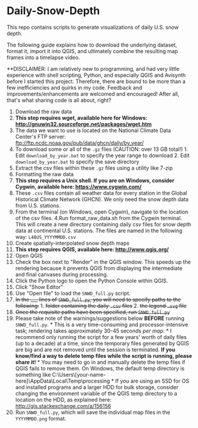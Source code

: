 # Daily-Snow-Depth
This repo contains scripts to generate visualizations of daily U.S. snow depth.

The following guide explains how to download the underlying dataset, format it, import it into QGIS, and ultimately combine the resulting map frames into a timelapse video. 

**DISCLAIMER: I am relatively new to programming, and had very little experience with shell scripting, Python, and especially QGIS and Avisynth before I started this project. Therefore, there are bound to be more than a few inefficiencies and quirks in my code. Feedback and improvements/enhancements are welcomed and encouraged! After all, that's what sharing code is all about, right?

1. Download the raw data 
  1. **This step requires wget, available here for Windows: http://gnuwin32.sourceforge.net/packages/wget.htm**
  2. The data we want to use is located on the National Climate Data Center's FTP server: ftp://ftp.ncdc.noaa.gov/pub/data/ghcn/daily/by_year/ 
  3. To download some or all of the `.gz` files (CAUTION: over 13 GB total!)
    1. Edit `download_by_year.bat` to specify the year range to download
    2. Edit `download_by_year.bat` to specify the save directory
  4. Extract the csv files within these `.gz` files using a utility like 7-zip
2. Formatting the raw data
  1. **This step requires a Unix shell. If you are on Windows, consider Cygwin, available here: https://www.cygwin.com/**
  2. These `.csv` files contain all weather data for every station in the Global Historical Climate Network (GHCN). We only need the snow depth data from U.S. stations.
  3. From the terminal (on Windows, open Cygwin), navigate to the location of the csv files.
  4.Run format_raw_data.sh from the Cygwin terminal. This will create a new directory containing daily csv files for snow depth data at continental U.S. stations. The files are named in the following way: `L48US_YYYYMMDD.csv`
3. Create spatially-interpolated snow depth maps
  1. **This step requires QGIS, available here: http://www.qgis.org/**
  2. Open QGIS
  3. Check the box next to "Render" in the QGIS window. This speeds up the rendering because it prevents QGIS from displaying the intermediate and final canvases during processing.
  4. Click the Python logo to open the Python Console within QGIS.
  5. Click "Show Editor"
  6. Use "Open file" to load the `SNWD_full.py` script.
  7. ~~In the ___ lines of `SNWD_full.py`, you will need to specify paths to the following:~~
    1. ~~folder containing the daily `.csv` files~~
    2. ~~the legend `.svg` file~~
  8. ~~Once the requisite paths have been specified, run `SNWD_full.py`~~
  9. Please take note of the warnings/suggestions below **BEFORE** running `SNWD_full.py`.
    * This is a very time-consuming and processor-intensive task; rendering takes approximately 30-45 seconds *per map*.
    * I recommend only running the script for a few years' worth of daily files (up to a decade) at a time, since the temporary files generated by QGIS are big and are not removed until the session is terminated. **If you know/find a way to delete temp files while the script is running, please share it!**
    * You may need to go in and manually delete the temp files if QGIS fails to remove them. On Windows, the default temp directory is something like C:\Users\\[your-name-here]\AppData\Local\Temp\processing
    * If you are using an SSD for OS and installed programs and a larger HDD for bulk storage, consider changing the environment variable of the QGIS temp directory to a location on the HDD, as explained here: http://gis.stackexchange.com/a/156156
  10. Run `SNWD_full.py`, which will save the individual map files in the `YYYYMMDD.png` format.
